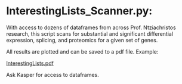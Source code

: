 # InterestingLists_Scanner.py:
With access to dozens of dataframes from across Prof. Ntziachristos research, this script scans for substantial and significant differential expression, splicing, and proteomics for a given set of genes. 


All results are plotted and can be saved to a pdf file. Example:

[InterestingLists.pdf](https://github.com/user-attachments/files/17991731/InterestingLists.pdf)

Ask Kasper for access to dataframes.
